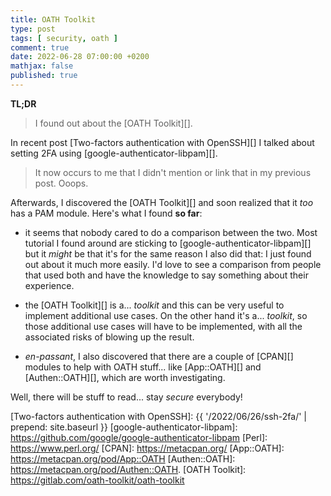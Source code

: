 ```yaml
---
title: OATH Toolkit
type: post
tags: [ security, oath ]
comment: true
date: 2022-06-28 07:00:00 +0200
mathjax: false
published: true
---
```


**TL;DR**

> I found out about the [OATH Toolkit][].

In recent post [Two-factors authentication with OpenSSH][] I talked
about setting 2FA using [google-authenticator-libpam][].

> It now occurs to me that I didn't mention or link that in my previous
> post. Ooops.

Afterwards, I discovered the [OATH Toolkit][] and soon realized that it
*too* has a PAM module. Here's what I found **so far**:

- it seems that nobody cared to do a comparison between the two. Most
  tutorial I found around are sticking to
  [google-authenticator-libpam][] but it *might* be that it's for the
  same reason I also did that: I just found out about it much more
  easily. I'd love to see a comparison from people that used both and
  have the knowledge to say something about their experience.

- the [OATH Toolkit][] is a... *toolkit* and this can be very useful to
  implement additional use cases. On the other hand it's a... *toolkit*,
  so those additional use cases will have to be implemented, with all
  the associated risks of blowing up the result.

- *en-passant*, I also discovered that there are a couple of [CPAN][]
  modules to help with OATH stuff... like [App::OATH][] and
  [Authen::OATH][], which are worth investigating.

Well, there will be stuff to read... stay *secure* everybody!

[Two-factors authentication with OpenSSH]: {{ '/2022/06/26/ssh-2fa/' | prepend: site.baseurl }}
[google-authenticator-libpam]: https://github.com/google/google-authenticator-libpam
[Perl]: https://www.perl.org/
[CPAN]: https://metacpan.org/
[App::OATH]: https://metacpan.org/pod/App::OATH
[Authen::OATH]: https://metacpan.org/pod/Authen::OATH.
[OATH Toolkit]: https://gitlab.com/oath-toolkit/oath-toolkit
